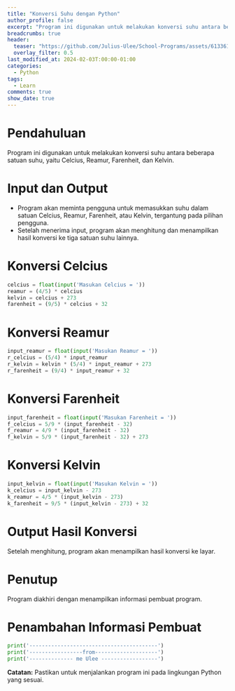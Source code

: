 ```yaml
---
title: "Konversi Suhu dengan Python"
author_profile: false
excerpt: "Program ini digunakan untuk melakukan konversi suhu antara beberapa satuan suhu, yaitu Celcius, Reamur, Farenheit, dan Kelvin."
breadcrumbs: true
header:
  teaser: "https://github.com/Julius-Ulee/School-Programs/assets/61336116/5d588504-081b-4da7-8e83-fc3ed7af8736"
  overlay_filter: 0.5
last_modified_at: 2024-02-03T:00:00-01:00
categories:
  - Python
tags:
  - Learn
comments: true
show_date: true
---
```


# Pendahuluan
Program ini digunakan untuk melakukan konversi suhu antara beberapa satuan suhu, yaitu Celcius, Reamur, Farenheit, dan Kelvin.

# Input dan Output
- Program akan meminta pengguna untuk memasukkan suhu dalam satuan Celcius, Reamur, Farenheit, atau Kelvin, tergantung pada pilihan pengguna.
- Setelah menerima input, program akan menghitung dan menampilkan hasil konversi ke tiga satuan suhu lainnya.
  
# Konversi Celcius
```py
celcius = float(input('Masukan Celcius = '))
reamur = (4/5) * celcius
kelvin = celcius + 273
farenheit = (9/5) * celcius + 32
```

# Konversi Reamur
```py
input_reamur = float(input('Masukan Reamur = '))
r_celcius = (5/4) * input_reamur
r_kelvin = kelvin * (5/4) * input_reamur + 273
r_farenheit = (9/4) * input_reamur + 32
```

# Konversi Farenheit
```py
input_farenheit = float(input('Masukan Farenheit = '))
f_celcius = 5/9 * (input_farenheit - 32)
f_reamur = 4/9 * (input_farenheit - 32)
f_kelvin = 5/9 * (input_farenheit - 32) + 273
```

# Konversi Kelvin
```py
input_kelvin = float(input('Masukan Kelvin = '))
k_celcius = input_kelvin - 273
k_reamur = 4/5 * (input_kelvin - 273)
k_farenheit = 9/5 * (input_kelvin - 273) + 32
```

# Output Hasil Konversi
Setelah menghitung, program akan menampilkan hasil konversi ke layar.

# Penutup
Program diakhiri dengan menampilkan informasi pembuat program.

# Penambahan Informasi Pembuat
```py
print('-----------------------------------------')
print('-----------------from--------------------')
print('-------------- me Ulee ------------------')
```

**Catatan:** Pastikan untuk menjalankan program ini pada lingkungan Python yang sesuai.
